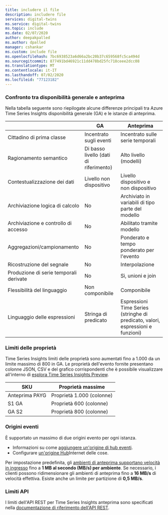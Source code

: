 ```yaml
---
title: includere il file
description: includere file
services: digital-twins
ms.service: digital-twins
ms.topic: include
ms.date: 02/07/2020
author: deepakpalled
ms.author: dpalled
manager: cshankar
ms.custom: include file
ms.openlocfilehash: 7bc6938523a6d66a2bc20b37c659568fc5ca494d
ms.sourcegitcommit: 877491bd46921c11dd478bd25fc718ceee2dcc08
ms.translationtype: MT
ms.contentlocale: it-IT
ms.lasthandoff: 07/02/2020
ms.locfileid: "77123182"
---
```

### <a name="general-availability-and-preview-comparison"></a>Confronto tra disponibilità generale e anteprima

Nella tabella seguente sono riepilogate alcune differenze principali tra Azure Time Series Insights disponibilità generale (GA) e le istanze di anteprima.

| | GA | Anteprima |
| --- | --- | ---|
| Cittadino di prima classe | Incentrato sugli eventi | Incentrato sulle serie temporali |
| Ragionamento semantico | Di basso livello (dati di riferimento) | Alto livello (modelli) |
| Contestualizzazione dei dati | Livello non dispositivo | Livello dispositivo e non dispositivo |
| Archiviazione logica di calcolo | No | Archiviato in variabili di tipo parte del modello |
| Archiviazione e controllo di accesso | No | Abilitato tramite modello |
| Aggregazioni/campionamento | No | Ponderato e tempo ponderato per l'evento |
| Ricostruzione del segnale | No | Interpolazione |
| Produzione di serie temporali derivate | No | Sì, unioni e join |
| Flessibilità del linguaggio | Non componibile | Componibile |
| Linguaggio delle espressioni | Stringa di predicato | Espressioni Time Series (stringhe di predicato, valori, espressioni e funzioni) |

### <a name="property-limits"></a>Limiti delle proprietà

Time Series Insights limiti delle proprietà sono aumentati fino a 1.000 da un limite massimo di 800 in GA. Le proprietà dell'evento fornite presentano colonne JSON, CSV e del grafico corrispondenti che è possibile visualizzare all'interno di [esplora Time Series Insights Preview](https://docs.microsoft.com/azure/time-series-insights/time-series-insights-update-quickstart).

| SKU | Proprietà massime |
| --- | --- |
| Anteprima PAYG | Proprietà 1.000 (colonne) |
| S1 GA | Proprietà 600 (colonne) |
| GA S2 | Proprietà 800 (colonne) |

### <a name="event-sources"></a>Origini eventi

È supportato un massimo di due origini evento per ogni istanza. 

* Informazioni su come [aggiungere un'origine di hub eventi](https://docs.microsoft.com/azure/time-series-insights/time-series-insights-how-to-add-an-event-source-eventhub).
* Configurare [un'origine Hub](https://docs.microsoft.com/azure/time-series-insights/time-series-insights-how-to-add-an-event-source-iothub)Internet delle cose.

Per impostazione predefinita, gli [ambienti di anteprima supportano velocità in ingresso](https://docs.microsoft.com/azure/time-series-insights/time-series-insights-update-storage-ingress#ingress-scale-and-preview-limitations) fino a **1 MB al secondo (MB/s) per ambiente**. Se necessario, i clienti possono ridimensionare gli ambienti di anteprima fino a **16 MB/s** di velocità effettiva. Esiste anche un limite per partizione di **0,5 MB/s**. 

### <a name="api-limits"></a>Limiti API

I limiti dell'API REST per Time Series Insights anteprima sono specificati nella [documentazione di riferimento dell'API REST](https://docs.microsoft.com/rest/api/time-series-insights/preview-query#limits).
